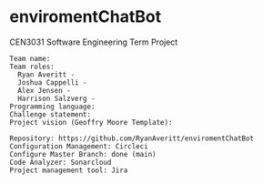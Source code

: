 # enviromentChatBot
CEN3031 Software Engineering Term Project
```
Team name: 
Team roles:
  Ryan Averitt - 
  Joshua Cappelli - 
  Alex Jensen - 
  Harrison Salzverg - 
Programming language: 
Challenge statement: 
Project vision (Geoffry Moore Template): 
```

```
Repository: https://github.com/RyanAveritt/enviromentChatBot
Configuration Management: Circleci
Configure Master Branch: done (main)
Code Analyzer: Sonarcloud
Project management tool: Jira
```
